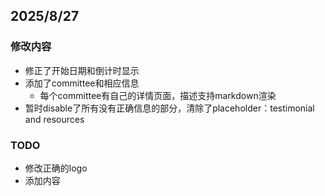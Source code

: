 ## 2025/8/27
### 修改内容
- 修正了开始日期和倒计时显示
- 添加了committee和相应信息
  - 每个committee有自己的详情页面，描述支持markdown渲染
- 暂时disable了所有没有正确信息的部分，清除了placeholder：testimonial and resources
### TODO
- 修改正确的logo
- 添加内容
